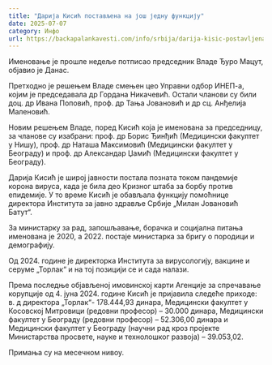 ```yaml
---
title: "Дарија Кисић постављена на још једну функцију"
date: 2025-07-07
category: Инфо
url: https://backapalankavesti.com/info/srbija/darija-kisic-postavljena-na-jos-jednu-funkciju/
---
```


Именовање је прошле недеље потписао председник Владе Ђуро Мацут, објавио је Данас.

Претходно је решењем Владе смењен цео Управни одбор ИНЕП-а, којим је председавала др Гордана Никачевић. Остали чланови су били доц. др Ивана Поповић, проф. др Тања Јовановић и др сц. Анђелија Маленовић.

Новим решењем Владе, поред Кисић која је именована за председницу, за чланове су изабрани: проф. др Борис Ђинђић (Медицински факултет у Нишу), проф. др Наташа Максимовић (Медицински факултет у Београду) и проф. др Александар Џамић (Медицински факултет у Београду).

Дарија Кисић је широј јавности постала позната током пандемије корона вируса, када је била део Кризног штаба за борбу против епидемије. У то време Кисић је обављала функцију помоћнице директора Института за јавно здравље Србије „Милан Јовановић Батут“.

За министарку за рад, запошљавање, борачка и социјална питања именована је 2020, а 2022. постаје министарка за бригу о породици и демографију.

Од 2024. године је директорка Института за вирусологију, вакцине и серуме „Торлак“ и на тој позицији се и сада налази.

Према последње објављеној имовинској карти Агенције за спречавање корупције од 4. јуна 2024. године Кисић је пријавила следеће приходе: в. д директора „Торлак“- 178.444,93 динара, Медицински факултет у Косовској Митровици (редовни професор) – 30.000 динара, Медицински факултет у Београду (редовни професор) – 52.306,00 динара и Медицински факултет у Београду (научни рад кроз пројекте Министарства просвете, науке и технолошког развоја) – 39.053,02.

Примања су на месечном нивоу.
